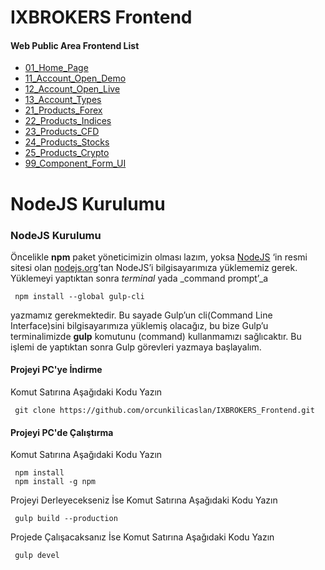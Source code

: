 # IXBROKERS Frontend

#### Web Public Area Frontend List
 - [01_Home_Page](https://orcunkilicaslan.github.io/IXBROKERS_Frontend/01_Home_Page.html)
 - [11_Account_Open_Demo](https://orcunkilicaslan.github.io/IXBROKERS_Frontend/11_Account_Open_Demo.html)
 - [12_Account_Open_Live](https://orcunkilicaslan.github.io/IXBROKERS_Frontend/12_Account_Open_Live.html)
 - [13_Account_Types](https://orcunkilicaslan.github.io/IXBROKERS_Frontend/13_Account_Types.html)
 - [21_Products_Forex](https://orcunkilicaslan.github.io/IXBROKERS_Frontend/21_Products_Forex.html)
 - [22_Products_Indices](https://orcunkilicaslan.github.io/IXBROKERS_Frontend/22_Products_Indices.html)
 - [23_Products_CFD](https://orcunkilicaslan.github.io/IXBROKERS_Frontend/23_Products_CFD.html)
 - [24_Products_Stocks](https://orcunkilicaslan.github.io/IXBROKERS_Frontend/24_Products_Stocks.html)
 - [25_Products_Crypto](https://orcunkilicaslan.github.io/IXBROKERS_Frontend/25_Products_Crypto.html)
 - [99_Component_Form_UI](https://orcunkilicaslan.github.io/IXBROKERS_Frontend/99_Component_Form_UI.html)
   
   

# NodeJS Kurulumu
  
### NodeJS Kurulumu  
Öncelikle **npm** paket yöneticimizin olması lazım, yoksa [NodeJS](https://nodejs.org/) ‘in resmi sitesi olan [nodejs.org](https://nodejs.org/en/download/)’tan NodeJS’i bilgisayarımıza yüklememiz gerek.  Yüklemeyi yaptıktan sonra _terminal_ yada _command prompt’_a  
  
     npm install --global gulp-cli  

yazmamız gerekmektedir. Bu sayade Gulp’un cli(Command Line Interface)sini bilgisayarımıza yüklemiş olacağız, bu bize Gulp’u terminalimizde **gulp** komutunu (command) kullanmamızı sağlıcaktır. Bu işlemi de yaptıktan sonra Gulp görevleri yazmaya başlayalım.  
  
  
#### Projeyi PC'ye İndirme  
Komut Satırına Aşağıdaki Kodu Yazın  

     git clone https://github.com/orcunkilicaslan/IXBROKERS_Frontend.git  

#### Projeyi PC'de Çalıştırma  
Komut Satırına Aşağıdaki Kodu Yazın  

     npm install
     npm install -g npm  


Projeyi Derleyecekseniz İse Komut Satırına Aşağıdaki Kodu Yazın  

     gulp build --production

Projede Çalışacaksanız İse Komut Satırına Aşağıdaki Kodu Yazın  

     gulp devel  